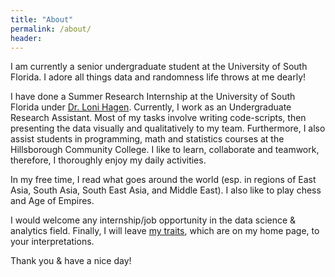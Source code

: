 ```yaml
---
title: "About"
permalink: /about/
header:
---
```

I am currently a senior undergraduate student at the University of South Florida. I adore all things data and randomness life throws at me dearly!

I have done a Summer Research Internship at the University of South Florida under [Dr. Loni Hagen](https://scholar.google.com/citations?user=eVzJHmkAAAAJ&hl=en). Currently, I work as an Undergraduate Research Assistant. Most of my tasks involve writing code-scripts, then presenting the data visually and qualitatively to my team. Furthermore, I also assist students in programming, math and statistics courses at the Hillsborough Community College. I like to learn, collaborate and teamwork, therefore, I thoroughly enjoy my daily activities.
       
In my free time, I read what goes around the world (esp. in regions of East Asia, South Asia, South East Asia, and Middle East). I also like to play chess and Age of Empires.       
     
I would welcome any internship/job opportunity in the data science & analytics field. Finally, I will leave [my traits](https://opendatasurgeon.github.io/), which are on my home page, to your interpretations.

Thank you & have a nice day!
